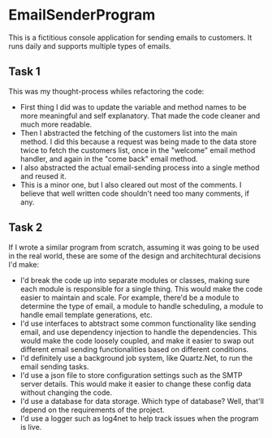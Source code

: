 # EmailSenderProgram

This is a fictitious console application for sending emails to customers. It runs daily and supports multiple types of emails.

## Task 1

This was my thought-process whiles refactoring the code:
- First thing I did was to update the variable and method names to be more meaningful and self explanatory. That made the code cleaner and much more readable.
- Then I abstracted the fetching of the customers list into the main method. I did this because a request was being made to the data store twice to fetch the customers list, once in the "welcome" email method handler, and again in the "come back" email method.
- I also abstracted the actual email-sending process into a single method and reused it.
- This is a minor one, but I also cleared out most of the comments. I believe that well written code shouldn't need too many comments, if any.


## Task 2

If I wrote a similar program from scratch, assuming it was going to be used in the real world, these are some of the design and architechtural decisions I'd make:
- I'd break the code up into separate modules or classes, making sure each module is responsible for a single thing. This would make the code easier to maintain and scale. For example, there'd be a module to determine the type of email, a module to handle scheduling, a module to handle email template generations, etc.
- I'd use interfaces to abtstract some common functionality like sending email, and use dependency injection to handle the dependencies. This would make the code loosely coupled, and make it easier to swap out different email sending functionalities based on different conditions.
- I'd definitely use a background job system, like Quartz.Net, to run the email sending tasks.
- I'd use a json file to store configuration settings such as the SMTP server details. This would make it easier to change these config data without changing the code.
- I'd use a database for data storage. Which type of database? Well, that'll depend on the requirements of the project.
- I'd use a logger such as log4net to help track issues when the program is live.